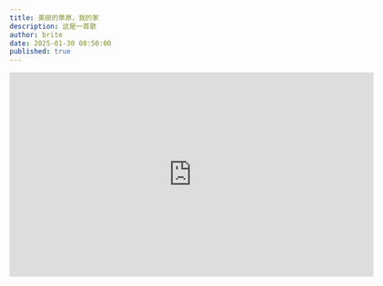 ```yaml
---
title: 美丽的草原，我的家
description: 这是一首歌
author: brite
date: 2025-01-30 08:50:00
published: true
---
```


<iframe width="640" height="360" src="https://www.youtube.com/embed/81TKty6sKUg" title="《美丽的草原我的家》 #二胡 #经典老歌 #美丽的草原我的家" frameborder="0" allow="accelerometer; autoplay; clipboard-write; encrypted-media; gyroscope; picture-in-picture; web-share" referrerpolicy="strict-origin-when-cross-origin" allowfullscreen></iframe>
